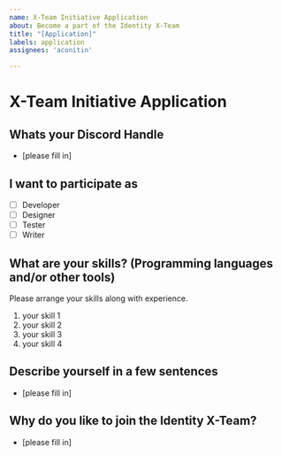 ```yaml
---
name: X-Team Initiative Application
about: Become a part of the Identity X-Team
title: "[Application]"
labels: application
assignees: 'aconitin'

---
```


# X-Team Initiative Application

## Whats your Discord Handle
- [please fill in]

## I want to participate as
- [ ] Developer
- [ ] Designer
- [ ] Tester
- [ ] Writer

## What are your skills? (Programming languages and/or other tools)
Please arrange your skills along with experience.
1. your skill 1
2. your skill 2
3. your skill 3
4. your skill 4

## Describe yourself in a few sentences
- [please fill in]

## Why do you like to join the Identity X-Team? 
- [please fill in]
